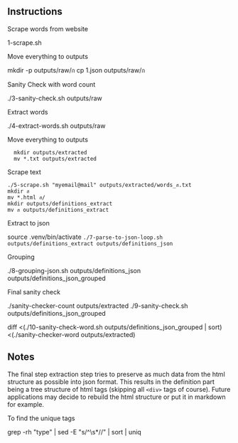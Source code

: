 ## Instructions

Scrape words from website

  1-scrape.sh 

Move everything to outputs

  mkdir -p outputs/raw/ก
  cp 1.json outputs/raw/ก
  
Sanity Check with word count

  ./3-sanity-check.sh outputs/raw

Extract words

  ./4-extract-words.sh outputs/raw

Move everything to outputs

```
  mkdir outputs/extracted
  mv *.txt outputs/extracted
```

Scrape text

  ```
  ./5-scrape.sh "myemail@mail" outputs/extracted/words_ส.txt
  mkdir ส
  mv *.html ส/
  mkdir outputs/definitions_extract
  mv ส outputs/definitions_extract
  ```

Extract to json
  
  source .venv/bin/activate
  `./7-parse-to-json-loop.sh outputs/definitions_extract outputs/definitions_json`

Grouping

  ./8-grouping-json.sh outputs/definitions_json outputs/definitions_json_grouped
  
Final sanity check

  ./sanity-checker-count outputs/extracted
  ./9-sanity-check.sh outputs/definitions_json_grouped
  
  diff <(./10-sanity-check-word.sh outputs/definitions_json_grouped | sort) <(./sanity-checker-word outputs/extracted)

## Notes

The final step extraction step tries to preserve as much data
from the html structure as possible into json format. This 
results in the definition part being a tree structure of html
tags (skipping all `<div>` tags of course). Future applications
may decide to rebuild the html structure or put it in markdown
for example.

To find the unique tags

  grep -rh "type" | sed -E "s/^\s*//" | sort | uniq
